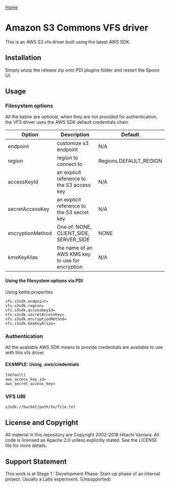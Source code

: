 [Home](../readme.md)

# Amazon S3 Commons VFS driver

This is an AWS S3 vfs driver built using the latest AWS SDK.

## Installation

Simply unzip the release zip onto PDI plugins folder and restart the Spoon UI.

## Usage

### Filesystem options

All the below are optional, when they are not provided for authentication, the VFS driver uses the AWS SDK default credentials chain

Option | Description | Default
------------ | ------------- | -------------
endpoint | customize s3 endpoint | N/A 
region | region to connect to | Regions.DEFAULT_REGION
accessKeyId | an explicit reference to the S3 access key | N/A 
secretAccessKey | an explicit reference to the S3 secret key | N/A
encryptionMethod | One of: NONE, CLIENT_SIDE, SERVER_SIDE | NONE
kmsKeyAlias | the name of an AWS KMS key to use for encryption | N/A

#### Using the filesystem options via PDI

Using kettle.properties
```
vfs.s3sdk.endpoint=
vfs.s3sdk.region=
vfs.s3sdk.accessKeyId=
vfs.s3sdk.secretAccessKey=
vfs.s3sdk.encryptionMethod=
vfs.s3sdk.kmsKeyAlias=
```

### Authentication

All the available AWS SDK means to provide credentials are available to use with this vfs driver.

#### EXAMPLE: Using .aws/credentials

```
[default]
aws_access_key_id=
aws_secret_access_key=
```

### VFS URI

```
s3sdk://bucket/path/to/file.txt
```

## License and Copyright

All material in this repository are Copyright 2002-2018 Hitachi Vantara. All code is licensed as Apache 2.0 unless explicitly stated. See the LICENSE file for more details.

## Support Statement

This work is at Stage 1 : Development Phase: Start-up phase of an internal project. Usually a Labs experiment. (Unsupported)